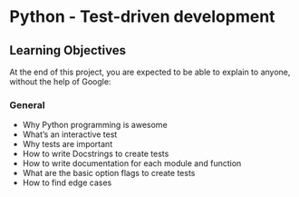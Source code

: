 # Python - Test-driven development

## Learning Objectives

At the end of this project, you are expected to be able to explain to anyone, without the help of Google:

### General

- Why Python programming is awesome
- What’s an interactive test
- Why tests are important
- How to write Docstrings to create tests
- How to write documentation for each module and function
- What are the basic option flags to create tests
- How to find edge cases

